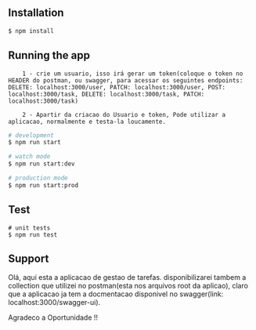 

## Installation
```bash
$ npm install
```

## Running the app

```Utilizacao da aplicacao
    1 - crie um usuario, isso irá gerar um token(coloque o token no HEADER do postman, ou swagger, para acessar os seguintes endpoints: DELETE: localhost:3000/user, PATCH: localhost:3000/user, POST: localhost:3000/task, DELETE: localhost:3000/task, PATCH: localhost:3000/task)
    
    2 - Apartir da criacao do Usuario e token, Pode utilizar a aplicacao, normalmente e testa-la loucamente.
```
```bash
# development
$ npm run start

# watch mode
$ npm run start:dev

# production mode
$ npm run start:prod
```

## Test
```
# unit tests
$ npm run test
```

## Support

Olá, aqui esta a aplicacao de gestao de tarefas. disponibilizarei tambem a collection que utilizei no postman(esta nos arquivos root da aplicao), claro que a aplicacao ja tem a docmentacao disponivel no swagger(link: localhost:3000/swagger-ui). 

Agradeco a Oportunidade !!




